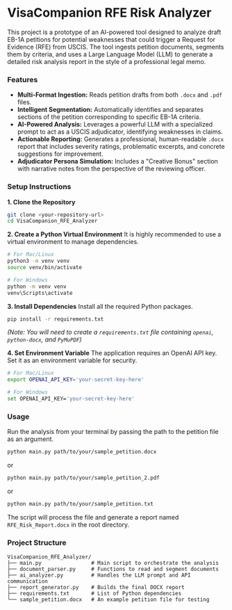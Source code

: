# VisaCompanion RFE Risk Analyzer

This project is a prototype of an AI-powered tool designed to analyze draft EB-1A petitions for potential weaknesses that could trigger a Request for Evidence (RFE) from USCIS. The tool ingests petition documents, segments them by criteria, and uses a Large Language Model (LLM) to generate a detailed risk analysis report in the style of a professional legal memo.

### Features

-   **Multi-Format Ingestion:** Reads petition drafts from both `.docx` and `.pdf` files.
-   **Intelligent Segmentation:** Automatically identifies and separates sections of the petition corresponding to specific EB-1A criteria.
-   **AI-Powered Analysis:** Leverages a powerful LLM with a specialized prompt to act as a USCIS adjudicator, identifying weaknesses in claims.
-   **Actionable Reporting:** Generates a professional, human-readable `.docx` report that includes severity ratings, problematic excerpts, and concrete suggestions for improvement.
-   **Adjudicator Persona Simulation:** Includes a "Creative Bonus" section with narrative notes from the perspective of the reviewing officer.

### Setup Instructions

**1. Clone the Repository**
```bash
git clone <your-repository-url>
cd VisaCompanion_RFE_Analyzer
```

**2. Create a Python Virtual Environment**
It is highly recommended to use a virtual environment to manage dependencies.
```bash
# For Mac/Linux
python3 -m venv venv
source venv/bin/activate

# For Windows
python -m venv venv
venv\Scripts\activate
```

**3. Install Dependencies**
Install all the required Python packages.
```bash
pip install -r requirements.txt
```
*(Note: You will need to create a `requirements.txt` file containing `openai`, `python-docx`, and `PyMuPDF`)*

**4. Set Environment Variable**
The application requires an OpenAI API key. Set it as an environment variable for security.
```bash
# For Mac/Linux
export OPENAI_API_KEY='your-secret-key-here'

# For Windows
set OPENAI_API_KEY='your-secret-key-here'
```

### Usage

Run the analysis from your terminal by passing the path to the petition file as an argument.

```bash
python main.py path/to/your/sample_petition.docx
```
or
```bash
python main.py path/to/your/sample_petition_2.pdf
```
or
```bash
python main.py path/to/your/sample_petition.txt
```

The script will process the file and generate a report named `RFE_Risk_Report.docx` in the root directory.

### Project Structure

```
VisaCompanion_RFE_Analyzer/
├── main.py                # Main script to orchestrate the analysis
├── document_parser.py     # Functions to read and segment documents
├── ai_analyzer.py         # Handles the LLM prompt and API communication
├── report_generator.py    # Builds the final DOCX report
├── requirements.txt       # List of Python dependencies
└── sample_petition.docx   # An example petition file for testing
```